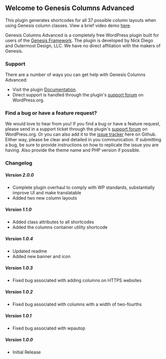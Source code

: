## Welcome to Genesis Columns Advanced

This plugin generates shortcodes for all 37 possible column layouts when using Genesis column classes. View a brief video demo [here](https://youtu.be/ortnpInn_YE).

Genesis Columns Advanced is a completely free WordPress plugin built for users of the [Genesis Framework](http://www.studiopress.com). The plugin is developed by Nick Diego and Outermost Design, LLC. We have no direct affiliation with the makers of Genesis.

### Support

There are a number of ways you can get help with Genesis Columns Advanced:

* Visit the plugin [Documentation](http://www.nickdiego.com/plugins/genesis-columns-advanced/?utm_source=gca&utm_medium=plugin&utm_content=github-readme-links&utm_campaign=gca_links).
* Direct support is handled through the plugin's [support forum](https://wordpress.org/support/plugin/genesis-columns-advanced) on WordPress.org.

### Find a bug or have a feature request?

We would love to hear from you! If you find a bug or have a feature request, please send in a support ticket through the plugin's [support forum](https://wordpress.org/support/plugin/genesis-columns-advanced) on WordPress.org. Or you can also add it to the [issue tracker](https://github.com/ndiego/genesis-columns-advanced/issues) here on Github. Either way, please be clear and detailed in you communication. If submitting a bug, be sure to provide instructions on how to replicate the issue you are having. Also provide the theme name and PHP version if possible. 

### Changelog

##### Version 2.0.0
* Complete plugin overhaul to comply with WP standards, substantially improve UI and make translatable
* Added two new column layouts

##### Version 1.1.0
* Added class attributes to all shortcodes
* Added the columns container utility shortcode

##### Version 1.0.4
* Updated readme
* Added new banner and icon

##### Version 1.0.3
* Fixed bug associated with adding columns on HTTPS websites

##### Version 1.0.2
* Fixed bug associated with columns with a width of two-fourths

##### Version 1.0.1
* Fixed bug associated with wpautop

##### Version 1.0.0
* Initial Release
